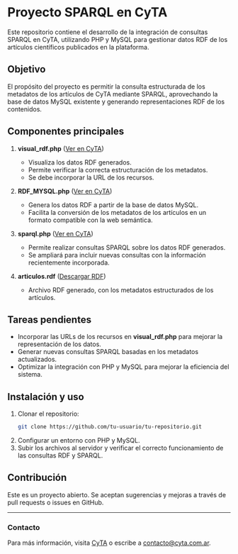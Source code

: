 # Proyecto SPARQL en CyTA

Este repositorio contiene el desarrollo de la integración de consultas SPARQL en CyTA, utilizando PHP y MySQL para gestionar datos RDF de los artículos científicos publicados en la plataforma.

## Objetivo

El propósito del proyecto es permitir la consulta estructurada de los metadatos de los artículos de CyTA mediante SPARQL, aprovechando la base de datos MySQL existente y generando representaciones RDF de los contenidos.

## Componentes principales

1. **visual_rdf.php** ([Ver en CyTA](https://cyta.com.ar/cybercyta/visual_rdf.php))  
   - Visualiza los datos RDF generados.
   - Permite verificar la correcta estructuración de los metadatos.
   - Se debe incorporar la URL de los recursos.

2. **RDF_MYSQL.php** ([Ver en CyTA](https://cyta.com.ar/cybercyta/RDF_MYSQL.php))  
   - Genera los datos RDF a partir de la base de datos MySQL.
   - Facilita la conversión de los metadatos de los artículos en un formato compatible con la web semántica.

3. **sparql.php** ([Ver en CyTA](https://cyta.com.ar/cybercyta/sparql.php))  
   - Permite realizar consultas SPARQL sobre los datos RDF generados.
   - Se ampliará para incluir nuevas consultas con la información recientemente incorporada.

4. **articulos.rdf** ([Descargar RDF](https://cyta.com.ar/cybercyta/articulos.rdf))  
   - Archivo RDF generado, con los metadatos estructurados de los artículos.
   
## Tareas pendientes

- Incorporar las URLs de los recursos en **visual_rdf.php** para mejorar la representación de los datos.
- Generar nuevas consultas SPARQL basadas en los metadatos actualizados.
- Optimizar la integración con PHP y MySQL para mejorar la eficiencia del sistema.

## Instalación y uso

1. Clonar el repositorio:
   ```bash
   git clone https://github.com/tu-usuario/tu-repositorio.git
   ```
2. Configurar un entorno con PHP y MySQL.
3. Subir los archivos al servidor y verificar el correcto funcionamiento de las consultas RDF y SPARQL.

## Contribución

Este es un proyecto abierto. Se aceptan sugerencias y mejoras a través de pull requests o issues en GitHub.

---

### Contacto
Para más información, visita [CyTA](https://www.cyta.com.ar/) o escribe a contacto@cyta.com.ar.

